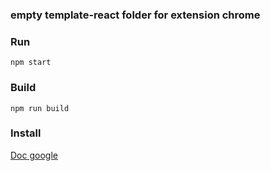 ### empty template-react folder for extension chrome

### Run
```
npm start
```


### Build
```CMD
npm run build
```
### Install
[Doc google](https://support.google.com/chrome/a/answer/2714278?hl=fr#:~:text=Acc%C3%A9dez%20%C3%A0%20chrome%3A%2F%2Fextensions,application%20ou%20de%20l'extension.)